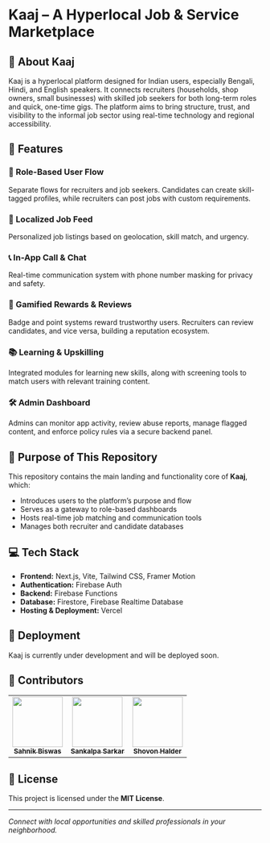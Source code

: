 # Kaaj – A Hyperlocal Job & Service Marketplace

## 🌟 About Kaaj
Kaaj is a hyperlocal platform designed for Indian users, especially Bengali, Hindi, and English speakers. It connects recruiters (households, shop owners, small businesses) with skilled job seekers for both long-term roles and quick, one-time gigs. The platform aims to bring structure, trust, and visibility to the informal job sector using real-time technology and regional accessibility.

## 🚀 Features

### 🧰 Role-Based User Flow
Separate flows for recruiters and job seekers. Candidates can create skill-tagged profiles, while recruiters can post jobs with custom requirements.

### 📍 Localized Job Feed
Personalized job listings based on geolocation, skill match, and urgency.

### 📞 In-App Call & Chat
Real-time communication system with phone number masking for privacy and safety.

### 🌟 Gamified Rewards & Reviews
Badge and point systems reward trustworthy users. Recruiters can review candidates, and vice versa, building a reputation ecosystem.

### 📚 Learning & Upskilling
Integrated modules for learning new skills, along with screening tools to match users with relevant training content.

### 🛠️ Admin Dashboard
Admins can monitor app activity, review abuse reports, manage flagged content, and enforce policy rules via a secure backend panel.

## 🎯 Purpose of This Repository
This repository contains the main landing and functionality core of **Kaaj**, which:

- Introduces users to the platform’s purpose and flow
- Serves as a gateway to role-based dashboards
- Hosts real-time job matching and communication tools
- Manages both recruiter and candidate databases

## 💻 Tech Stack
- **Frontend:** Next.js, Vite, Tailwind CSS, Framer Motion
- **Authentication:** Firebase Auth
- **Backend:** Firebase Functions
- **Database:** Firestore, Firebase Realtime Database
- **Hosting & Deployment:** Vercel

## 🔗 Deployment
Kaaj is currently under development and will be deployed soon.

## 👥 Contributors
<table>
  <tr>
    <td align="center"><a href="https://github.com/Sahnik0"><img src="https://github.com/Sahnik0.png" width="100px;" alt=""/><br /><sub><b>Sahnik Biswas</b></sub></a></td>
    <td align="center"><a href="https://github.com/sanks011"><img src="https://github.com/sanks011.png" width="100px;" alt=""/><br /><sub><b>Sankalpa Sarkar</b></sub></a></td>
    <td align="center"><a href="https://github.com/Shovon0004"><img src="https://github.com/Shovon0004.png" width="100px;" alt=""/><br /><sub><b>Shovon Halder</b></sub></a></td>
  </tr>
</table>

## 📜 License
This project is licensed under the **MIT License**.

---
_Connect with local opportunities and skilled professionals in your neighborhood._
